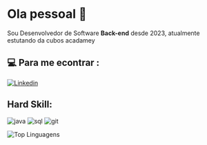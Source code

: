 # Ola pessoal :satellite:

Sou Desenvolvedor de Software **Back-end** desde 2023, atualmente estutando da cubos acadamey

##  💻 Para me econtrar :
[![Linkedin](https://img.shields.io/badge/LinkedIn-0077B5?style=for-the-badge&logo=linkedin&logoColor=white)]([LinkRedeSocial](https://www.linkedin.com/in/everton-gomes-a791a5104/)https://www.linkedin.com/in/everton-gomes-a791a5104/)

## Hard Skill:
![java](https://img.shields.io/badge/JavaScript-323330?style=for-the-badge&logo=javascript&logoColor=F7DF1E)
![sql](https://img.shields.io/badge/MySQL-005C84?style=for-the-badge&logo=mysql&logoColor=white)
![git](https://img.shields.io/badge/GitHub-100000?style=for-the-badge&logo=github&logoColor=white)

![Top Linguagens](https://github-readme-stats.vercel.app/api/top-langs/?username=Evertongn&theme=tokyonight&custom_title=Top%20%Linguagens)
